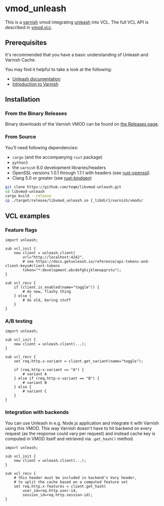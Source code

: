 # vmod_unleash

This is a [varnish](https://varnish-cache.org/) vmod integrating [unleash](https://www.getunleash.io/) into VCL.
The full VCL API is described in [vmod.vcc](vmod.vcc).

## Prerequisites

It's recommended that you have a basic understanding of Unleash and Varnish Cache.

You may find it helpful to take a look at the following:

- [Unleash documentation](https://docs.getunleash.io/)
- [Introduction to Varnish](https://varnish-cache.org/intro/index.html#intro)

## Installation

### From the Binary Releases

Binary downloads of the Varnish VMOD can be found on [the Releases page](https://github.com/teqm/libvmod-unleash/releases).

### From Source

You'll need following dependencies:

- `cargo` (and the accompanying `rust` package)
- `python3`
- the `varnish` 6.0 development libraries/headers
- OpenSSL versions 1.0.1 through 1.1.1 with headers (see [rust-openssl](https://github.com/sfackler/rust-openssl))
- Clang 5.0 or greater (see [rust-bindgen](https://rust-lang.github.io/rust-bindgen/requirements.html))

```sh
git clone https://github.com/teqm/libvmod-unleash.git
cd libvmod-unleash
cargo build --release
cp ./target/release/libvmod_unleash.so {_libdir}/varnish/vmods/
```

## VCL examples

### Feature flags

```vcl
import unleash;

sub vcl_init {
    new client = unleash.client(
        url="http://localhost:4242",
        # see https://docs.getunleash.io/reference/api-tokens-and-client-keys#client-tokens
        token="*:development.abcdefghijklmnopqrstu");
}

sub vcl_recv {
    if (client.is_enabled(name="toggle")) {
        # do new, flashy thing
    } else {
        # do old, boring stuff
    }
}
```

### A/B testing

```vcl
import unleash;

sub vcl_init {
    new client = unleash.client(...);
}

sub vcl_recv {
    set req.http.x-variant = client.get_variant(name="toggle");
    
    if (req.http-x-variant == "A") {
        # variant A
    } else if (req.http-x-variant == "B") {
        # variant B
    } else {
        # variant C
    }
}
```

### Integration with backends

You can use Unleash in e.g. Node.js application and integrate it with Varnish using this VMOD. This way Varnish
doesn't have to hit backend on every request (as the response could vary per request) and
instead cache key is computed in VMOD itself and retrieved via `.get_hash()` method.

```vcl
import unleash;

sub vcl_init {
    new client = unleash.client(...);
}

sub vcl_recv {
    # this header must be included in backend's Vary header,
    # to split the cache based on a computed feature set
    set req.http.x-features = client.get_hash(
        user_id=req.http.user-id,
        session_id=req.http.session-id);
}
```
